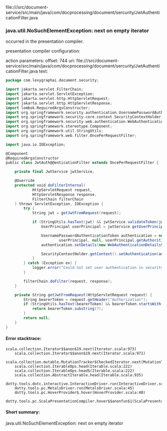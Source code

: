 file://<WORKSPACE>/src/document-service/src/main/java/com/docprocessing/document/sercurity/JwtAuthenticationFilter.java
### java.util.NoSuchElementException: next on empty iterator

occurred in the presentation compiler.

presentation compiler configuration:


action parameters:
offset: 744
uri: file://<WORKSPACE>/src/document-service/src/main/java/com/docprocessing/document/sercurity/JwtAuthenticationFilter.java
text:
```scala
package com.lexygraphai.document.security;

import jakarta.servlet.FilterChain;
import jakarta.servlet.ServletException;
import jakarta.servlet.http.HttpServletRequest;
import jakarta.servlet.http.HttpServletResponse;
import lombok.RequiredArgsConstructor;
import org.springframework.security.authentication.UsernamePasswordAuthenticationToken;
import org.springframework.security.core.context.SecurityContextHolder;
import org.springframework.security.web.authentication.WebAuthenticationDetailsSource;
import org.springframework.stereotype.Component;
import org.springframework.util.StringUtils;
import org.springframework.web.filter.OncePerRequestFilter;

import java.io.IOException;

@Component
@RequiredArgsConstructor
public class JwtAuth@@enticationFilter extends OncePerRequestFilter {

    private final JwtService jwtService;

    @Override
    protected void doFilterInternal(
            HttpServletRequest request,
            HttpServletResponse response,
            FilterChain filterChain
    ) throws ServletException, IOException {
        try {
            String jwt = getJwtFromRequest(request);

            if (StringUtils.hasText(jwt) && jwtService.validateToken(jwt)) {
                UserPrincipal userPrincipal = jwtService.getUserPrincipalFromJwt(jwt);

                UsernamePasswordAuthenticationToken authentication = new UsernamePasswordAuthenticationToken(
                        userPrincipal, null, userPrincipal.getAuthorities());
                authentication.setDetails(new WebAuthenticationDetailsSource().buildDetails(request));

                SecurityContextHolder.getContext().setAuthentication(authentication);
            }
        } catch (Exception ex) {
            logger.error("Could not set user authentication in security context", ex);
        }

        filterChain.doFilter(request, response);
    }

    private String getJwtFromRequest(HttpServletRequest request) {
        String bearerToken = request.getHeader("Authorization");
        if (StringUtils.hasText(bearerToken) && bearerToken.startsWith("Bearer ")) {
            return bearerToken.substring(7);
        }
        return null;
    }
}

```



#### Error stacktrace:

```
scala.collection.Iterator$$anon$19.next(Iterator.scala:973)
	scala.collection.Iterator$$anon$19.next(Iterator.scala:971)
	scala.collection.mutable.MutationTracker$CheckedIterator.next(MutationTracker.scala:76)
	scala.collection.IterableOps.head(Iterable.scala:222)
	scala.collection.IterableOps.head$(Iterable.scala:222)
	scala.collection.AbstractIterable.head(Iterable.scala:935)
	dotty.tools.dotc.interactive.InteractiveDriver.run(InteractiveDriver.scala:164)
	dotty.tools.pc.MetalsDriver.run(MetalsDriver.scala:45)
	dotty.tools.pc.HoverProvider$.hover(HoverProvider.scala:40)
	dotty.tools.pc.ScalaPresentationCompiler.hover$$anonfun$1(ScalaPresentationCompiler.scala:376)
```
#### Short summary: 

java.util.NoSuchElementException: next on empty iterator